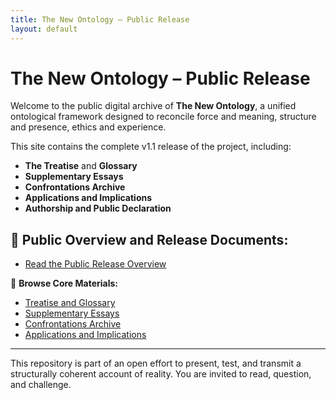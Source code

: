 ```yaml
---
title: The New Ontology – Public Release
layout: default
---
```


# The New Ontology – Public Release

Welcome to the public digital archive of **The New Ontology**, a unified ontological framework designed to reconcile force and meaning, structure and presence, ethics and experience.

This site contains the complete v1.1 release of the project, including:

- **The Treatise** and **Glossary**
- **Supplementary Essays**
- **Confrontations Archive**
- **Applications and Implications**
- **Authorship and Public Declaration**

## 📘 Public Overview and Release Documents:
- [Read the Public Release Overview](/the-new-ontology---public-release/overview/)

📂 **Browse Core Materials:**
- [Treatise and Glossary](/the-new-ontology---public-release/treatise-and-glossary/)
- [Supplementary Essays](/the-new-ontology---public-release/supplementary-essays/)
- [Confrontations Archive](/the-new-ontology---public-release/confrontations/)
- [Applications and Implications](/the-new-ontology---public-release/applications/)

---

This repository is part of an open effort to present, test, and transmit a structurally coherent account of reality. You are invited to read, question, and challenge.

